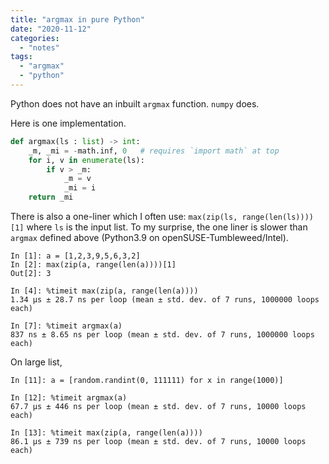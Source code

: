 ```yaml
---
title: "argmax in pure Python"
date: "2020-11-12"
categories: 
  - "notes"
tags: 
  - "argmax"
  - "python"
---
```


Python does not have an inbuilt `argmax` function. `numpy` does.

Here is one implementation.

```python
def argmax(ls : list) -> int:
    _m, _mi = -math.inf, 0   # requires `import math` at top
    for i, v in enumerate(ls):
        if v > _m:
            _m = v
            _mi = i
    return _mi
```

There is also a one-liner which I often use: `max(zip(ls, range(len(ls))))[1]` where `ls` is the input list. To my surprise, the one liner is slower than `argmax` defined above (Python3.9 on openSUSE-Tumbleweed/Intel).

```
In [1]: a = [1,2,3,9,5,6,3,2]                                                                                                                                     
In [2]: max(zip(a, range(len(a))))[1]                                                                                                                                                         
Out[2]: 3

In [4]: %timeit max(zip(a, range(len(a))))                                                                                                                        
1.34 µs ± 28.7 ns per loop (mean ± std. dev. of 7 runs, 1000000 loops each)                                                                                                                                 

In [7]: %timeit argmax(a)                                                                                                                                         
837 ns ± 8.65 ns per loop (mean ± std. dev. of 7 runs, 1000000 loops each)
```

On large list,

```
In [11]: a = [random.randint(0, 111111) for x in range(1000)]                                                                                                     

In [12]: %timeit argmax(a)                                                                                                                                        
67.7 µs ± 446 ns per loop (mean ± std. dev. of 7 runs, 10000 loops each)

In [13]: %timeit max(zip(a, range(len(a))))                                                                                                                       
86.1 µs ± 739 ns per loop (mean ± std. dev. of 7 runs, 10000 loops each)
```

